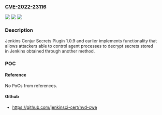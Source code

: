### [CVE-2022-23116](https://cve.mitre.org/cgi-bin/cvename.cgi?name=CVE-2022-23116)
![](https://img.shields.io/static/v1?label=Product&message=Jenkins%20Conjur%20Secrets%20Plugin&color=blue)
![](https://img.shields.io/static/v1?label=Version&message=%3C%3D%201.0.9%20&color=brighgreen)
![](https://img.shields.io/static/v1?label=Vulnerability&message=CWE-693%3A%20Protection%20Mechanism%20Failure&color=brighgreen)

### Description

Jenkins Conjur Secrets Plugin 1.0.9 and earlier implements functionality that allows attackers able to control agent processes to decrypt secrets stored in Jenkins obtained through another method.

### POC

#### Reference
No PoCs from references.

#### Github
- https://github.com/jenkinsci-cert/nvd-cwe


